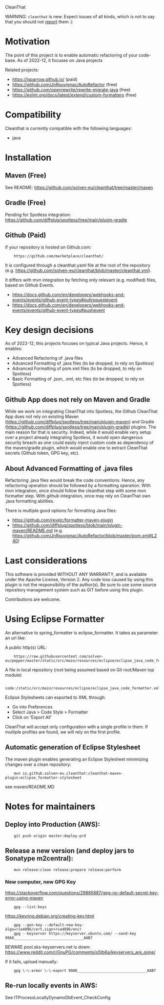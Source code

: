 CleanThat

WARNING: `cleanthat` is new. Expect issues of all kinds, which is not to say that you should not
[report](https://github.com/solven-eu/cleanthat/issues) them :)

# Motivation

The point of this project is to enable automatic refactoring of your code-base. As of 2022-12, it focuses on Java projects

Related projects:

- https://jsparrow.github.io/ (paid)
- https://github.com/JnRouvignac/AutoRefactor (free)
- https://github.com/openrewrite/rewrite-migrate-java (free)
- https://eslint.org/docs/latest/extend/custom-formatters (free)

# Compatibility

Cleanthat is currently compatible with the following languages:

- java

# Installation

## Maven (Free)

See README: https://github.com/solven-eu/cleanthat/tree/master/maven

## Gradle (Free)

Pending for Spotless integration: https://github.com/diffplug/spotless/tree/main/plugin-gradle

## Github (Paid)

If your repository is hosted on Github.com:

        https://github.com/marketplace/cleanthat/

It is configured through a cleanthat.yaml file at the root of the repository (e.g. https://github.com/solven-eu/cleanthat/blob/master/cleanthat.yml).

It differs with mvn integration by fetching only relevant (e.g. modified) files, based on Github Events.

- https://docs.github.com/en/developers/webhooks-and-events/events/github-event-types#pullrequestevent
- https://docs.github.com/en/developers/webhooks-and-events/events/github-event-types#pushevent

# Key design decisions

As of 2022-12, this projects focuses on typical Java projects. Hence, it enables:

- Advanced Refactoring of .java files
- Advanced Formatting of .java files (to be dropped, to rely on Spotless)
- Advanced Formatting of pom.xml files (to be dropped, to rely on Spotless)
- Basic Formatting of .json, .xml, etc files (to be dropped, to rely on Spotless)

## Github App does not rely on Maven and Gradle

While we work on integrating CleanThat into Spotless, the Github CleanThat App does not rely on existing Maven (https://github.com/diffplug/spotless/tree/main/plugin-maven) and Gradle (https://github.com/diffplug/spotless/tree/main/plugin-gradle) plugins. The main reason for that is security. Indeed, while it would enable very setup over a project already integrating Spotless, it would open dangerous security breach as one could easily inject custom code as dependency of the maven/gradle plugin, which would enable one to extract CleanThat secrets (Github token, GPG key, etc).

## About Advanced Formatting of .java files

Refactoring .java files would break the code conventions. Hence, any refactoring operation should be followed by a formatting operation.
With mvn integration, once should follow the cleanthat step with some mvn formatter step.
With github integration, once may rely on CleanThat own .java formatting abilities.

There is multiple good options for formatting Java files:

- https://github.com/revelc/formatter-maven-plugin
- https://github.com/diffplug/spotless/blob/main/plugin-maven/README.md (e.g. https://github.com/JnRouvignac/AutoRefactor/blob/master/pom.xml#L240)

# Last considerations

This software is provided WITHOUT ANY WARRANTY, and is available under the Apache License, Version 2. Any code loss caused by using this plugin is not the responsibility of the author(s). Be sure to use some source repository management system such as GIT before using this plugin.

Contributions are welcome.

# Using Eclipse Formatter

An alternative to spring_formatter is eclipse_formatter. It takes as parameter an url like:

A public http(s) URL:

        https://raw.githubusercontent.com/solven-eu/pepper/master/static/src/main/resources/eclipse/eclipse_java_code_formatter.xml

A file in local repository (root being assumed based on Git root/Maven top module)

        code:/static/src/main/resources/eclipse/eclipse_java_code_formatter.xml

Eclipse Stylesheets can exported to XML through:

- Go into Preferences
- Select Java > Code Style > Formatter
- Click on 'Export All'

CleanThat will accept only configuration with a single profile in them. If multiple profiles are found, we will rely on the first profile.

## Automatic generation of Eclipse Stylesheet

The maven plugin enables generating an Eclipse Stylesheet minimizing changes over a clean repository:

        mvn io.github.solven-eu.cleanthat:cleanthat-maven-plugin:eclipse_formatter-stylesheet

see maven/README.MD

# Notes for maintainers

## Deploy into Production (AWS):

        git push origin master:deploy-prd

## Release a new version (and deploy jars to Sonatype m2central):

        mvn release:clean release:prepare release:perform

### New computer, new GPG Key

https://stackoverflow.com/questions/29885887/gpg-no-default-secret-key-error-using-maven

        gpg --list-keys

https://keyring.debian.org/creating-key.html

        gpg --gen-key --default-new-key-algo=rsa4096/cert,sign+rsa4096/encr
        gpg --keyserver https://keyserver.ubuntu.com/ --send-key 90A8________________________________AAB7

BEWARE pool.sks-keyservers.net is down: https://www.reddit.com/r/GnuPG/comments/o5tb6a/keyservers_are_gone/

If it fails, upload manually:

        gpg \-\-armor \-\-export 90A8________________________________AAB7

## Re-run locally events in AWS:

See ITProcessLocallyDynamoDbEvent_CheckConfig
